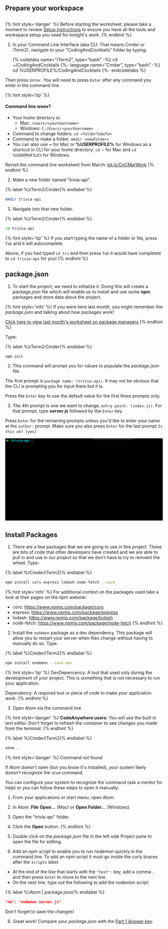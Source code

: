 ## Prepare your workspace

<!-- trick markdown to give me a little space between these two sections of text -->
## 
{% hint style='danger' %}
Before starting the worksheet, please take a moment to review [Setup instructions](/setup) to ensure you have all the tools and workspace setup you need for tonight's work.
{% endhint %}


1. In your Command Line Interface (aka CLI: That means Cmder or iTerm2), navigate to your "CodingAndCocktails" folder by typing: 

    {% codetabs name="iTerm2", type="bash" -%} 
cd ~/CodingAndCocktails
   {%- language name="Cmder", type="bash" -%} 
cd %USERPROFILE%/CodingAndCocktails
   {%- endcodetabs %}

  
  Then press `Enter`. You will need to press `Enter` after any command you enter in the command line.

  {% hint style='tip' %}
  #### Command line woes?
  - Your home directory is:
    - Mac: `/users/<yourUsername>`
    - Windows: `C:/Users/<yourUsername>`
  - Command to change folders: `cd <folderToGoTo>`
  - Command to make a folder: `mkdir <newFolder>`
  - You can also use **~** for Mac or **%USERPROFILE%** for Windows as a shortcut in CLI for your home directory: `cd ~` for Mac and `cd %USERPROFILE%` for Windows.

  Revisit the command line worksheet from March:
  [bit.ly/CnCMarWork](http://bit.ly/CnCMarWork)
  {% endhint %}

2. Make a new folder named "trivia-api". 

  {% label %}iTerm2/Cmder{% endlabel %}
  ```bash
  mkdir trivia-api
  ```

3. Navigate into that new folder.

  {% label %}iTerm2/Cmder{% endlabel %}
  ```bash
  cd trivia-api
  ```

  {% hint style='tip' %}
If you start typing the name of a folder or file, press `Tab` and it will autocomplete.  

Above, if you had typed `cd tri` and then press `Tab` it would have completed to `cd trivia-api` for you!
  {% endhint %}
 
  
## package.json

1. To start the project, we need to initialize it.  Doing this will create a _package.json_ file which will enable us to install and use some **npm** packages and store data about the project.

  {% hint style='info' %}
If you were here last month, you might remember the _package.json_ and talking about how packages work! 

  [Click here to view last month's worksheet on package managers](http://bit.ly/CnCAugWork)
  {% endhint %}

  Type:

  {% label %}iTerm2/Cmder{% endlabel %}
  ```bash
  npm init
  ```
  
2. This command will prompt you for values to populate the _package.json_ file.

 The first prompt is `package name: (trivia-api)`. It may not be obvious that the CLI is prompting you for input there but it is. 

  Press the `Enter` key to use the default value for the first three prompts only. 
  
3. The 4th prompt is one we want to change, `entry point: (index.js)`. For that prompt, type **server.js** followed by the `Enter` key.

  Press `Enter` for the remaining prompts unless you'd like to enter your name at the `author:` prompt.  Make sure you also press `Enter` for the last prompt `Is this ok? (yes)`
  
  ![](../assets/images/npm-init.gif)

## Install Packages
1. There are a few packages that we are going to use in this project.  These are bits of code that other developers have created and we are able to pull in and use in our project so that we don't have to try to reinvent the wheel. Type:

  {% label %}Cmder/iTerm2{% endlabel %}
  ```bash
  npm install cors express lodash node-fetch --save
  ```
  {% hint style='info' %}
For additional context on the packages used take a look at their pages on the npm website:
  * cors: https://www.npmjs.com/package/cors
  * express: https://www.npmjs.com/package/express
  * lodash: https://www.npmjs.com/package/lodash
  * node-fetch: https://www.npmjs.com/package/node-fetch
  {% endhint %}

2. Install the `nodemon` package as a dev dependency. This package will allow you to restart your server when files change without having to manually do so. Type:

  {% label %}Cmder/iTerm2{% endlabel %}
  ```bash
  npm install nodemon --save-dev
  ```
  
  {% hint style='tip' %}
DevDepencency: A tool that used only during the development of your project. This is something that is not necessary to run your application.

Dependency: A required tool or piece of code to make your application work.
  {% endhint %}

3. Open Atom via the command line

  {% hint style='danger' %}
**CodeAnywhere users:** You will use the built in text editor. Don't forget to refresh the container to see changes you made from the terminal.
  {% endhint %}

  {% label %}Cmder/iTerm2{% endlabel %}
  ```bash
  atom .
  ```
  {% hint style='danger' %}
Command not found

If Atom doesn't open (but you know it's installed), your system likely doesn't recognize the `atom` command.

You can configure your system to recognize the command (ask a mentor for help) or you can follow these steps to open it manually:
  1. From your applications or start menu, open Atom.
  2. In Atom: **File** <i class="fa fa-long-arrow-right"></i> **Open...** (Mac) or **Open Folder...** (Windows).
  3. Open the "trivia-api" folder.
  4. Click the **Open** button.
  {% endhint %}

4. Double click on the _package.json_ file in the left side Project pane to open the file for editing.

5. Add an npm script to enable you to run nodemon quickly in the command line.  To add an npm script it must go inside the curly braces after the `scripts` label.
  * At the end of the line that starts with the `"test":` key, add a comma `,` and then press `Enter` to move to the next line.
  * On the next line, type out the following to add the nodemon script:

  {% label %}Atom | package.json{% endlabel %}
  ```json
  "nm": "nodemon server.js"
  ```
  
  Don't forget to save the changes!

8. Great work!  Compare your _package.json_ with the [Part 1 Answer key](https://github.com/KansasCityWomeninTechnology/trivia-api/tree/answer-key-part-1).
